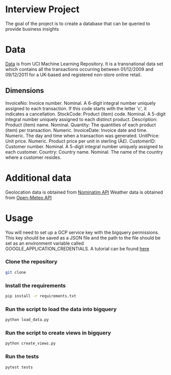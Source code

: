 # Interview Project

The goal of the project is to create a database that can be queried to provide business insights

# Data

[Data](https://archive.ics.uci.edu/ml/datasets/Online+Retail+II) is from UCI Machine Learning Repository. It is a transnational data set which contains all the transactions occurring between 01/12/2009 and 09/12/2011 for a UK-based and registered non-store online retail.

## Dimensions

InvoiceNo: Invoice number. Nominal. A 6-digit integral number uniquely assigned to each transaction. If this code starts with the letter 'c', it indicates a cancellation.
StockCode: Product (item) code. Nominal. A 5-digit integral number uniquely assigned to each distinct product.
Description: Product (item) name. Nominal.
Quantity: The quantities of each product (item) per transaction. Numeric.
InvoiceDate: Invoice date and time. Numeric. The day and time when a transaction was generated.
UnitPrice: Unit price. Numeric. Product price per unit in sterling (Â£).
CustomerID: Customer number. Nominal. A 5-digit integral number uniquely assigned to each customer.
Country: Country name. Nominal. The name of the country where a customer resides.

# Additional data

Geolocation data is obtained from [Nominatim API](https://nominatim.org/)
Weather data is obtained from [Open-Meteo API](https://open-meteo.com/)

# Usage

You will need to set up a GCP service key with the bigquery permissions.
This key should be saved as a JSON file and the path to the file should be set as an environment variable called GOOGLE_APPLICATION_CREDENTIALS.
A tutorial can be found [here](https://cloud.google.com/iam/docs/keys-create-delete#iam-service-account-keys-create-console)

### Clone the repository
```bash
git clone
```

### Install the requirements
```bash
pip install -r requirements.txt
```

### Run the script to load the data into bigquery
```bash
python load_data.py
```

### Run the script to create views in bigquery
```bash
python create_views.py
```

### Run the tests
```bash
pytest tests
```
